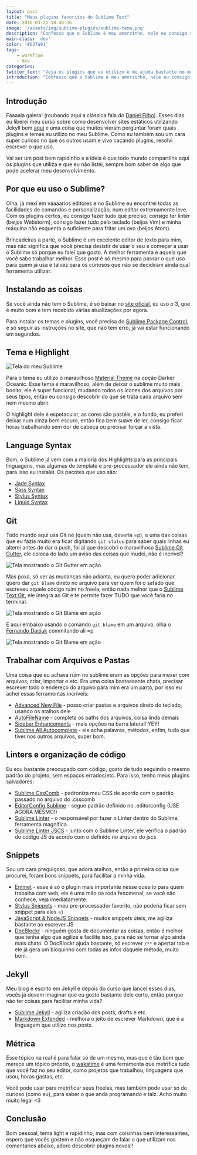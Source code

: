 ```yaml
---
layout: post
title: "Meus plugins favoritos do Sublime Text"
date: 2016-03-21 18:48:36
image: '/assets/img/sublime-plugins/sublime-tema.png'
description: "Confesso que o Sublime é meu amorzinho, nele eu consigo ser produtivo e fazer muitas coisas. Veja o que eu uso no meu workflow."
main-class: 'dev'
color: '#637a91'
tags:
    - workflow
    - dev
categories:
twitter_text: "Veja os plugins que eu utilizo e me ajuda bastante no meu workflow."
introduction: "Confesso que o Sublime é meu amorzinho, nele eu consigo ser produtivo e fazer muitas coisas. Veja o que eu uso no meu workflow."
---
```


## Introdução

Faaaala galera! (roubando aqui a clássica fala do [Daniel Filho](https://twitter.com/danielfilho)). Esses dias eu liberei meu curso sobre como desenvolver sites estáticos utilizando Jekyll bem [aqui](https://www.udemy.com/criando-sites-estaticos-com-jekyll/) e uma coisa que muitos vieram perguntar foram quais plugins e temas eu utilizo no meu Sublime. Como eu também sou um cara super curioso no que os outros usam e vivo caçando plugins, resolvi escrever o que uso.

Vai ser um post bem rapidinho e a ideia é que todo mundo compartilhe aqui os plugins que utiliza e que eu não listei, sempre bom saber de algo que pode acelerar meu desenvolvimento.

## Por que eu uso o Sublime?

Olha, já mexi em váaaarios editores e no Sublime eu encontrei todas as facilidades de comandos e personalização, num editor extremamente leve. Com os plugins certos, eu consigo fazer tudo que preciso, consigo ter linter (beijos Webstorm), consigo fazer tudo pelo teclado (beijos Vim) e minha máquina não esquenta o suficiente para fritar um ovo (beijos Atom).

Brincadeiras a parte, o Sublime é um excelente editor de texto para mim, mas não significa que você precisa desistir de usar o seu e começar a usar o Sublime só porque eu falei que gosto. A melhor ferramenta é aquela que você sabe trabalhar melhor. Esse post é só mesmo para passar o que uso para quem já usa e talvez para os curiosos que não se decidiram ainda qual ferramenta utilizar.

## Instalando as coisas

Se você ainda não tem o Sublime, é só baixar no [site oficial](https://www.sublimetext.com/), eu uso o 3, que é muito bom e tem recebido várias atualizações por agora.

Para instalar os temas e plugins, você precisa do [Sublime Package Control](https://packagecontrol.io/), é só seguir as instruções no site, que não tem erro, já vai estar funcionando em segundos.

## Tema e Highlight

![Tela do meu Sublime](/assets/img/sublime-plugins/sublime-tema.png)

Para o tema eu utilizo o maravilhoso [Material Theme](http://equinusocio.github.io/material-theme/) na opção Darker Oceanic. Esse tema é maravilhoso, além de deixar o sublime muito mais bonito, ele é super funcional, mudando todos os ícones dos arquivos por seus tipos, então eu consigo descobrir do que se trata cada arquivo sem nem mesmo abrir.

O highlight dele é espetacular, as cores são pastéis, e o fundo, eu preferi deixar num cinza bem escuro, então fica bem suave de ler, consigo ficar horas trabalhando sem dor de cabeça ou precisar forçar a vista.

## Language Syntax

Bom, o Sublime já vem com a maioria dos Highlights para as principais linguagens, mas algumas de template e pre-processador ele ainda não tem, para isso eu instalei. Os pacotes que uso são:

- [Jade Syntax](https://packagecontrol.io/packages/Jade)
- [Sass Syntax](https://packagecontrol.io/packages/Syntax%20Highlighting%20for%20Sass)
- [Stylus Syntax](https://github.com/billymoon/Stylus)
- [Liquid Syntax](https://github.com/siteleaf/liquid-syntax-mode)

## Git

Todo mundo aqui usa Git né (quem não usa, deveria =p), e uma das coisas que eu fazia muito era ficar digitando `git status` para saber quais linhas eu alterei antes de dar o push, foi aí que descobri o maravilhoso [Sublime Git Gutter](https://github.com/jisaacks/GitGutter), ele coloca do lado um aviso das coisas que mudei, não é incrível?

![Tela mostrando o Git Gutter em ação](/assets/img/sublime-plugins/sublime-gutter.png)

Mas poxa, só ver as mudanças não adianta, eu quero poder adicionar, quero dar `git blame` direto no arquivo para ver quem foi o safado que escreveu aquele código ruim no freela, então nada melhor que o [Sublime Text Git](https://github.com/kemayo/sublime-text-git), ele integra ao Git e te permite fazer TUDO que você faria no terminal.

![Tela mostrando o Git Blame em ação](/assets/img/sublime-plugins/sublime-git.png)

E aqui embaixo usando o comando `git blame` em um arquivo, olha o [Fernando Daciuk](http://blog.da2k.com.br/) commitando ali =p

![Tela mostrando o Git Blame em ação](/assets/img/sublime-plugins/sublime-blame.png)

## Trabalhar com Arquivos e Pastas

Uma coisa que eu achava ruim no sublime eram as opções para mexer com arquivos, criar, importar e etc. Era uma coisa bastaaaante chata, precisar escrever todo o endereço do arquivo para mim era um parto, por isso eu achei essas ferramentas incríveis:

- [Advanced New File](https://github.com/skuroda/Sublime-AdvancedNewFile) - posso criar pastas e arquivos direto do teclado, usando os atalhos dele
- [AutoFileName](https://github.com/BoundInCode/AutoFileName) - completa os paths dos arquivos, coisa linda demais
- [Sidebar Enhancements](https://github.com/titoBouzout/SideBarEnhancements) - mais opções na barra lateral! YEY!
- [Sublime All Autocomplete](https://github.com/alienhard/SublimeAllAutocomplete) - ele acha palavras, métodos, enfim, tudo que tiver nos outros arquivos, super bom.

## Linters e organização de código

Eu sou bastante preocupado com código, gosto de tudo seguindo o mesmo padrão do projeto, sem espaços errados/etc. Para isso, tenho meus plugins salvadores:

- [Sublime CssComb](https://github.com/csscomb/sublime-csscomb) - padroniza meu CSS de acordo com o padrão passado no arquivo do .csscomb
- [EditorConfig Sublime](https://github.com/sindresorhus/editorconfig-sublime) - segue padrão definido no .editorconfig (USE AGORA MESMO!)
- [Sublime Linter](https://github.com/SublimeLinter/SublimeLinter3) - o responsável por fazer o Linter dentro do Sublime, ferramenta magnífica.
- [Sublime Linter JSCS](https://packagecontrol.io/packages/SublimeLinter-jscs) - junto com o Sublime Linter, ele verifica o padrão do código JS de acordo com o definido no arquivo do jscs

## Snippets

Sou um cara preguiçoso, que adora atalhos, então a primeira coisa que procurei, foram bons snippets, para facilitar a minha vida.

- [Emmet](http://emmet.io/) - esse é só o plugin mais importante nesse quesito para quem trabalha com web, ele é uma mão na roda fenomenal, se você não conhece, veja imediatamente.
- [Stylus Snippets](https://github.com/billymoon/Stylus-Snippets) - meu pre-processador favorito, não poderia ficar sem snippet para eles =)
- [Java​Script & Node​JS Snippets](https://packagecontrol.io/packages/JavaScript%20%26%20NodeJS%20Snippets) - muitos snippets úteis, me agiliza bastante ao escrever JS
- [DocBlockr](https://github.com/spadgos/sublime-jsdocs) - ninguém gosta de documentar as coisas, então é melhor que tenha algo que agilize e facilite isso, para não se tornar algo ainda mais chato. O DocBlockr ajuda bastante, só escrever `/**` e apertar tab e ele já gera um bloquinho com todas as infos daquele método, muito bom.

## Jekyll

Meu blog é escrito em Jekyll e depois do curso que lancei esses dias, vocês já devem imaginar que eu gosto bastante dele certo, então porque não ter coisas para facilitar minha vida?

- [Sublime Jekyll](http://23maverick23.github.io/sublime-jekyll/) - agiliza criação dos posts, drafts e etc.
- [Markdown Extended](https://github.com/jonschlinkert/sublime-markdown-extended) - melhora o jeito de escrever Markdown, que é a linguagem que utilizo nos posts.


## Métrica

Esse tópico na real é para falar só de um mesmo, mas que é tão bom que merece um tópico próprio, o [wakatime](https://wakatime.com/) é uma ferramenta que metrifica tudo que você faz no seu editor, como projetos que trabalhou, linguagens que usou, horas gastas, etc.

Você pode usar para metrificar seus freelas, mas também pode usar só de curioso (como eu), para saber o que anda programando e talz. Acho muito muito legal <3

## Conclusão

Bom pessoal, tema light e rapidinho, mas com coisinhas bem interessantes, espero que vocês gostem e não esqueçam de falar o que utilizam nos comentários abaixo, adoro descobrir plugins novos!!
